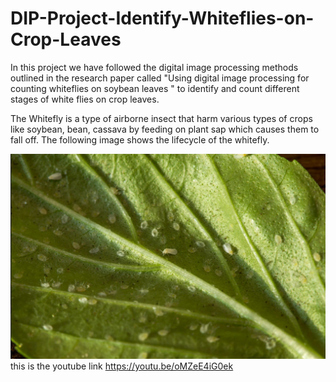 # DIP-Project-Identify-Whiteflies-on-Crop-Leaves

In this project we have followed the digital image processing methods outlined in the research paper called "Using digital image processing for counting whiteflies on soybean leaves " to identify and count different stages of white flies on crop leaves.

The Whitefly is a type of airborne insect that harm various types of crops like soybean, bean, cassava by feeding on plant sap which causes them to fall off. The following image shows the lifecycle of the whitefly.

![leaves2](leaves2.png)  
this is the youtube link  https://youtu.be/oMZeE4iG0ek
 
